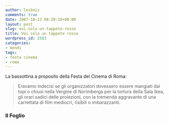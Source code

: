 ```yaml
---
author: leibniz
comments: true
date: 2007-10-23 08:20:19+00:00
layout: post
slug: voi-solo-un-tappeto-rosso
title: Voi solo un tappeto rosso
wordpress_id: 2583
categories:
- mondi
tags:
- festa cinema
- roma
---
```


La bassottina a proposito della Festa del Cinema di Roma:


> Eravamo indecisi se gli organizzatori dovessero essere mangiati dai topi o chiusi nella Vergine di Norimberga per la tortura della Sala Ikea, gli orari sadici delle proiezioni, con la tremenda aggravante di una carrettata di film mediocri, risibili o imbarazzanti.






### Il Foglio
